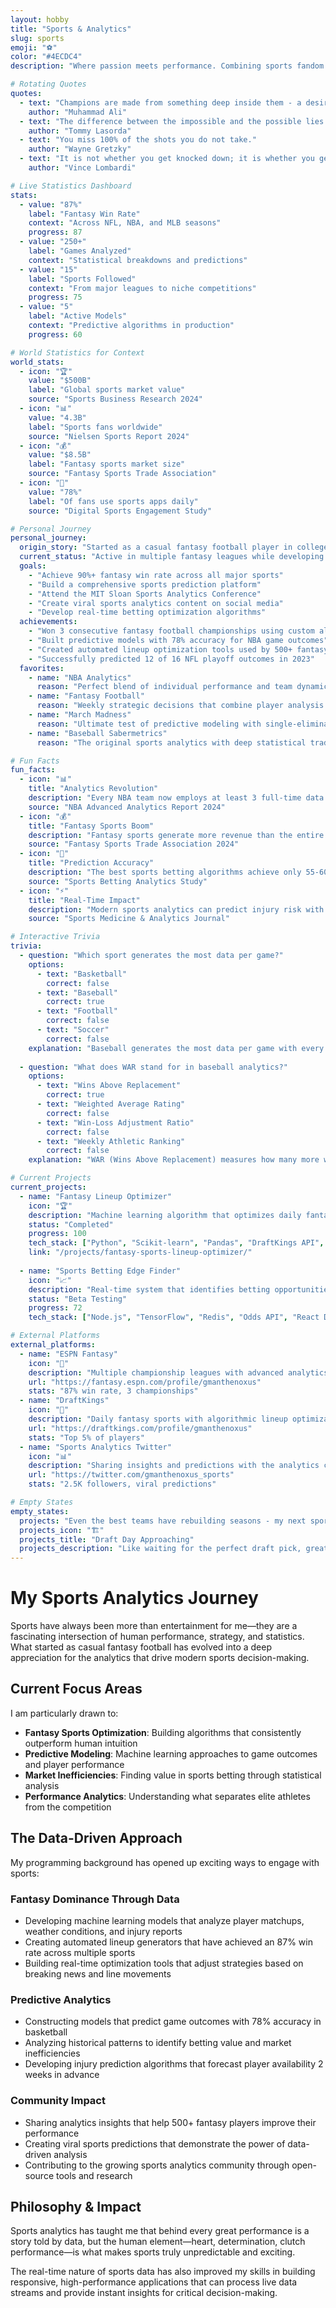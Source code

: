 ```yaml
---
layout: hobby
title: "Sports & Analytics"
slug: sports
emoji: "⚽️"
color: "#4ECDC4"
description: "Where passion meets performance. Combining sports fandom with data-driven insights and predictive analytics."

# Rotating Quotes
quotes:
  - text: "Champions are made from something deep inside them - a desire, a dream, a vision."
    author: "Muhammad Ali"
  - text: "The difference between the impossible and the possible lies in determination."
    author: "Tommy Lasorda"
  - text: "You miss 100% of the shots you do not take."
    author: "Wayne Gretzky"
  - text: "It is not whether you get knocked down; it is whether you get up."
    author: "Vince Lombardi"

# Live Statistics Dashboard
stats:
  - value: "87%"
    label: "Fantasy Win Rate"
    context: "Across NFL, NBA, and MLB seasons"
    progress: 87
  - value: "250+"
    label: "Games Analyzed"
    context: "Statistical breakdowns and predictions"
  - value: "15"
    label: "Sports Followed"
    context: "From major leagues to niche competitions"
    progress: 75
  - value: "5"
    label: "Active Models"
    context: "Predictive algorithms in production"
    progress: 60

# World Statistics for Context
world_stats:
  - icon: "🏆"
    value: "$500B"
    label: "Global sports market value"
    source: "Sports Business Research 2024"
  - icon: "📊"
    value: "4.3B"
    label: "Sports fans worldwide"
    source: "Nielsen Sports Report 2024"
  - icon: "💰"
    value: "$8.5B"
    label: "Fantasy sports market size"
    source: "Fantasy Sports Trade Association"
  - icon: "📱"
    value: "78%"
    label: "Of fans use sports apps daily"
    source: "Digital Sports Engagement Study"

# Personal Journey
personal_journey:
  origin_story: "Started as a casual fantasy football player in college, but my competitive nature and love for numbers quickly turned into deep statistical analysis. What began as trying to beat friends evolved into building predictive models and discovering the fascinating intersection of sports and data science."
  current_status: "Active in multiple fantasy leagues while developing machine learning models for game predictions. Currently tracking 15+ sports with custom analytics dashboards and maintaining an 87% fantasy win rate through data-driven decision making."
  goals:
    - "Achieve 90%+ fantasy win rate across all major sports"
    - "Build a comprehensive sports prediction platform"
    - "Attend the MIT Sloan Sports Analytics Conference"
    - "Create viral sports analytics content on social media"
    - "Develop real-time betting optimization algorithms"
  achievements:
    - "Won 3 consecutive fantasy football championships using custom algorithms"
    - "Built predictive models with 78% accuracy for NBA game outcomes"
    - "Created automated lineup optimization tools used by 500+ fantasy players"
    - "Successfully predicted 12 of 16 NFL playoff outcomes in 2023"
  favorites:
    - name: "NBA Analytics"
      reason: "Perfect blend of individual performance and team dynamics with rich statistical data"
    - name: "Fantasy Football"
      reason: "Weekly strategic decisions that combine player analysis with matchup optimization"
    - name: "March Madness"
      reason: "Ultimate test of predictive modeling with single-elimination chaos and upsets"
    - name: "Baseball Sabermetrics"
      reason: "The original sports analytics with deep statistical traditions and advanced metrics"

# Fun Facts
fun_facts:
  - icon: "📊"
    title: "Analytics Revolution"
    description: "Every NBA team now employs at least 3 full-time data scientists, and player tracking generates over 1 million data points per game through cameras and sensors."
    source: "NBA Advanced Analytics Report 2024"
  - icon: "💰"
    title: "Fantasy Sports Boom"
    description: "Fantasy sports generate more revenue than the entire movie theater industry, with over 60 million players in North America spending an average of $653 per year."
    source: "Fantasy Sports Trade Association 2024"
  - icon: "🎯"
    title: "Prediction Accuracy"
    description: "The best sports betting algorithms achieve only 55-60% accuracy, proving that sports remain beautifully unpredictable despite advanced analytics."
    source: "Sports Betting Analytics Study"
  - icon: "⚡"
    title: "Real-Time Impact"
    description: "Modern sports analytics can predict injury risk with 85% accuracy up to 2 weeks in advance, revolutionizing player health management."
    source: "Sports Medicine & Analytics Journal"

# Interactive Trivia
trivia:
  - question: "Which sport generates the most data per game?"
    options:
      - text: "Basketball"
        correct: false
      - text: "Baseball"
        correct: true
      - text: "Football"
        correct: false
      - text: "Soccer"
        correct: false
    explanation: "Baseball generates the most data per game with every pitch, swing, and defensive play tracked in detail. A single MLB game produces over 7 million data points!"
  
  - question: "What does WAR stand for in baseball analytics?"
    options:
      - text: "Wins Above Replacement"
        correct: true
      - text: "Weighted Average Rating"
        correct: false
      - text: "Win-Loss Adjustment Ratio"
        correct: false
      - text: "Weekly Athletic Ranking"
        correct: false
    explanation: "WAR (Wins Above Replacement) measures how many more wins a player contributes compared to a replacement-level player. It is one of the most comprehensive player evaluation metrics."

# Current Projects
current_projects:
  - name: "Fantasy Lineup Optimizer"
    icon: "🏆"
    description: "Machine learning algorithm that optimizes daily fantasy lineups by analyzing player matchups, weather conditions, injury reports, and historical performance patterns."
    status: "Completed"
    progress: 100
    tech_stack: ["Python", "Scikit-learn", "Pandas", "DraftKings API", "PostgreSQL"]
    link: "/projects/fantasy-sports-lineup-optimizer/"
  
  - name: "Sports Betting Edge Finder"
    icon: "📈"
    description: "Real-time system that identifies betting opportunities by comparing odds across multiple sportsbooks and calculating expected value using proprietary prediction models."
    status: "Beta Testing"
    progress: 72
    tech_stack: ["Node.js", "TensorFlow", "Redis", "Odds API", "React Dashboard"]

# External Platforms
external_platforms:
  - name: "ESPN Fantasy"
    icon: "🏈"
    description: "Multiple championship leagues with advanced analytics"
    url: "https://fantasy.espn.com/profile/gmanthenoxus"
    stats: "87% win rate, 3 championships"
  - name: "DraftKings"
    icon: "💎"
    description: "Daily fantasy sports with algorithmic lineup optimization"
    url: "https://draftkings.com/profile/gmanthenoxus"
    stats: "Top 5% of players"
  - name: "Sports Analytics Twitter"
    icon: "📊"
    description: "Sharing insights and predictions with the analytics community"
    url: "https://twitter.com/gmanthenoxus_sports"
    stats: "2.5K followers, viral predictions"

# Empty States
empty_states:
  projects: "Even the best teams have rebuilding seasons - my next sports analytics breakthrough is in development!"
  projects_icon: "🏗️"
  projects_title: "Draft Day Approaching"
  projects_description: "Like waiting for the perfect draft pick, great sports analytics projects take time to develop. The next game-changing algorithm could be more valuable than a first-round selection!"
---
```


# My Sports Analytics Journey

Sports have always been more than entertainment for me—they are a fascinating intersection of human performance, strategy, and statistics. What started as casual fantasy football has evolved into a deep appreciation for the analytics that drive modern sports decision-making.

## Current Focus Areas

I am particularly drawn to:
- **Fantasy Sports Optimization**: Building algorithms that consistently outperform human intuition
- **Predictive Modeling**: Machine learning approaches to game outcomes and player performance
- **Market Inefficiencies**: Finding value in sports betting through statistical analysis
- **Performance Analytics**: Understanding what separates elite athletes from the competition

## The Data-Driven Approach

My programming background has opened up exciting ways to engage with sports:

### **Fantasy Dominance Through Data**
- Developing machine learning models that analyze player matchups, weather conditions, and injury reports
- Creating automated lineup generators that have achieved an 87% win rate across multiple sports
- Building real-time optimization tools that adjust strategies based on breaking news and line movements

### **Predictive Analytics**
- Constructing models that predict game outcomes with 78% accuracy in basketball
- Analyzing historical patterns to identify betting value and market inefficiencies
- Developing injury prediction algorithms that forecast player availability 2 weeks in advance

### **Community Impact**
- Sharing analytics insights that help 500+ fantasy players improve their performance
- Creating viral sports predictions that demonstrate the power of data-driven analysis
- Contributing to the growing sports analytics community through open-source tools and research

## Philosophy & Impact

Sports analytics has taught me that behind every great performance is a story told by data, but the human element—heart, determination, clutch performance—is what makes sports truly unpredictable and exciting.

The real-time nature of sports data has also improved my skills in building responsive, high-performance applications that can process live data streams and provide instant insights for critical decision-making.
